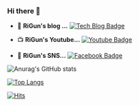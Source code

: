 ### Hi there 👋 



- 📒  **RiGun's blog ...** [![Tech Blog Badge](http://img.shields.io/badge/-Tech%20blog-black?style=flat-square&logo=blogger&logoColor=white&link=https://rigun.tistory.com/)](https://rigun.tistory.com/)


- 📺  **RiGun's Youtube...** [![Youtube Badge](https://img.shields.io/badge/Youtube-ff0000?style=flat-square&logo=youtube&link=https://www.youtube.com/channel/UCV9Th37Jfq-H1b7MGz7ibvg)](https://www.youtube.com/channel/UCV9Th37Jfq-H1b7MGz7ibvg)

- 📮  **RiGun's SNS...** [![Facebook Badge](https://img.shields.io/badge/facebook-1877f2?style=flat-square&logo=facebook&logoColor=white&link=https://www.facebook.com/su1318ho)](https://www.facebook.com/su1318ho)

<!-- [![trophy](https://github-profile-trophy.vercel.app/?username=RiGun-k&theme=discord)](https://github.com/RiGun-K/github-profile-trophy) -->

![Anurag's GitHub stats](https://github-readme-stats.vercel.app/api?username=RiGun-K&show_icons=true&theme=tokyonight)

[![Top Langs](https://github-readme-stats.vercel.app/api/top-langs/?username=RiGun-K&layout=compact&show_icons=true&theme=tokyonight)](https://github.com/RiGun-K/github-readme-stats)


[![Hits](https://hits.seeyoufarm.com/api/count/incr/badge.svg?url=https%3A%2F%2Fgithub.com%2FRiGun-K&count_bg=%233D92C8&title_bg=%23555555&icon=&icon_color=%23E7E7E7&title=Github&edge_flat=false)](https://hits.seeyoufarm.com)
